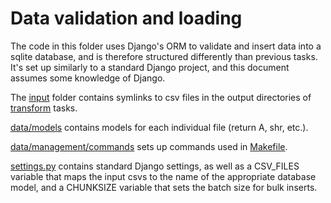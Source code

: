 # Data validation and loading

The code in this folder uses Django's ORM to validate and insert data into a sqlite database, and is therefore structured differently than previous tasks. It's set up similarly to a standard Django project, and this document assumes some knowledge of Django. 

The [input](input/) folder contains symlinks to csv files in the output directories of [transform](../transform) tasks.

[data/models](data/models) contains models for each individual file (return A, shr, etc.).

[data/management/commands](data/management/commands) sets up commands used in [Makefile](Makefile).

[settings.py](settings.py) contains standard Django settings, as well as a CSV_FILES variable that maps the input csvs to the name of the appropriate database model, and a CHUNKSIZE variable that sets the batch size for bulk inserts. 